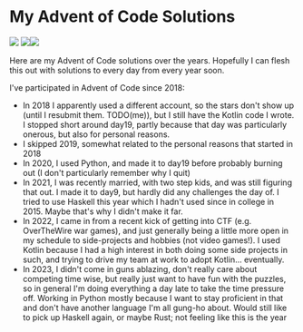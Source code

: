 # My Advent of Code Solutions
![](https://img.shields.io/badge/day%20📅-22-blue) ![](https://img.shields.io/badge/stars%20⭐-10-yellow)![](https://img.shields.io/badge/days%20completed-5-red)

Here are my Advent of Code solutions over the years.  Hopefully I can flesh this out with solutions to every day from every year soon.

I've participated in Advent of Code since 2018:
- In 2018 I apparently used a different account, so the stars don't show up (until I resubmit them. TODO(me)), but I still have the Kotlin code I wrote.  I stopped short around day19, partly because that day was particularly onerous, but also for personal reasons.
- I skipped 2019, somewhat related to the personal reasons that started in 2018
- In 2020, I used Python, and made it to day19 before probably burning out (I don't particularly remember why I quit)
- In 2021, I was recently married, with two step kids, and was still figuring that out.  I made it to day9, but hardly did any challenges the day of.  I tried to use Haskell this year which I hadn't used since in college in 2015.  Maybe that's why I didn't make it far.
- In 2022, I came in from a recent kick of getting into CTF (e.g. OverTheWire war games), and just generally being a little more open in my schedule to side-projects and hobbies (not video games!).  I used Kotlin because I had a high interest in both doing some side projects in such, and trying to drive my team at work to adopt Kotlin... eventually.
- In 2023, I didn't come in guns ablazing, don't really care about competing time wise, but really just want to have fun with the puzzles, so in general I'm doing everything a day late to take the time pressure off.  Working in Python mostly because I want to stay proficient in that and don't have another language I'm all gung-ho about.  Would still like to pick up Haskell again, or maybe Rust; not feeling like this is the year
